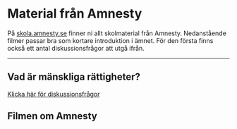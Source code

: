 # Material från Amnesty
På [skola.amnesty.se](http://skola.amnesty.se) finner ni allt skolmaterial från Amnesty. Nedanstående filmer passar bra som kortare introduktion i ämnet. För den första finns också ett antal diskussionsfrågor att utgå ifrån. 

***

## Vad är mänskliga rättigheter? 

[](https://youtu.be/8ZlA82nXYDo)

[Klicka här för diskussionsfrågor](http://skola.amnesty.se/documents/75/Film_diskussionsfragor.pdf)

## Filmen om Amnesty

[](https://youtu.be/aD1IUjig-fg?list=UUAMyVHKWOppjnbAVkWBv6uQ)

<!-- 
	- Ett fönster mot världen + övningsuppgift	
		- http://skola.amnesty.se/film/	
			- eller: https://www.youtube.com/watch?v=lJZnrkp_egQ	
			- 7m 20 sek	
			- Se mapp för övningsuppgift
-->


